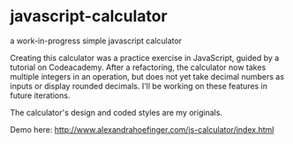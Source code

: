 javascript-calculator
=====================

a work-in-progress simple javascript calculator


Creating this calculator was a practice exercise in JavaScript, guided by a tutorial on Codeacademy. After a refactoring, the calculator now takes multiple integers in an operation, but does not yet take decimal numbers as inputs or display rounded decimals. I'll be working on these features in future iterations. 

The calculator's design and coded styles are my originals. 

Demo here: http://www.alexandrahoefinger.com/js-calculator/index.html
